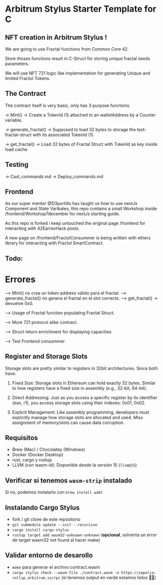 # Arbitrum Stylus Starter Template for C

## NFT creation in Arbitrum Stylus !

We are going to use Fractal functions from Common Core 42.

Store thoses functions result in C-Struct for storing unique fractal seeds parameters.

We will use NFT 721 logic like implementation for generating Unique and limited Fractol Tokens.

## The Contract

The contract itself is very basic, only has 3 purpose functions.

-> Mint() -> Create a TokenId (1) attached to an walletAddress by a Counter variable. 

-> generate_fractal() -> Supposed to load 32 bytes to storage the test-fractal-struct with its associated TokenId (1).

-> get_fractal() -> Load 32 bytes of Fractal Struct with TokenId as key inside load cache

## Testing
-> Cast_commands.md
-> Deploy_commands.md

## Frontend
As our super mentor @D3portillo has taught us how to use nextJs Component and State Varibales, this repo contains a small Workshop inside /frontend/Workshop7december
for nextJs starting guide.

As this repo is forked i keep untouched the original page /frontend for interacting with 42EarntoHack posts.

A new page on /frontend/FractolConsummer is being written with ethers library for interacting with Fractol SmartContract. 

## Todo:
  # Errores
  --> Mint() no crea un token address válido para el fractal.
  --> generate_fractal() no genera el fractal en el slot correcto.
  --> get_fractal() -> devuelve 0x0.
  
--> Usage of Fractal function populating Fractal Struct.

--> More 721 protocol alike contract. 

--> Struct  return enrichment for displaying capacities

--> Test Frontend consummer

## Register and Storage Slots

Storage slots are pretty similar to registers in 32bit architectures.
Since both have:

1. Fixed Size: Storage slots in Ethereum can hold exactly 32 bytes. Similar to how registers have a fixed size in assembly (e.g., 32-bit, 64-bit).

2. Direct Addressing: Just as you access a specific register by its identifier (eax, r1), you access storage slots using their indexes: 0x01, 0x02.

3. Explicit Management: Like assembly programming, developers must explicitly manage how storage slots are allocated and used. Miss assignment of memory/slots can cause data corruption.

## Requisitos

- Brew (Mac) / Chocolatey (Windows)
- Docker (Docker Desktop)
- rust, cargo y rustup
- LLVM (con wasm-ld): Disponible desde la versión 15 (`llvm@15`)

## Verificar si tenemos `wasm-strip` instalado

Si no, podemos instalarlo con `brew install wabt`

## Instalando Cargo Stylus

- fork / git clone de este repositorio
- `git submodule update --init --recursive`
- `cargo install cargo-stylus`
- `rustup target add wasm32-unknown-unknown` (**opcional**, solventa un error de target wasm32 not found al hacer make)

## Validar entorno de desarollo

- `make` para generar el archivo contract.wasm
- `cargo stylus check --wasm-file ./contract.wasm -e https://sepolia-rollup.arbitrum.io/rpc` (si tenemos output en verde estamos listos 🚀🚀)
